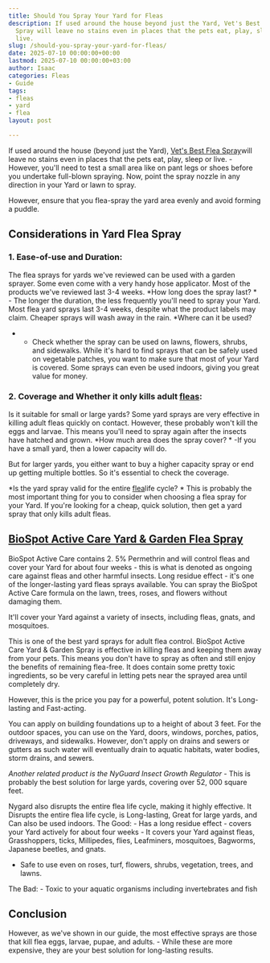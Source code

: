 ```yaml
---
title: Should You Spray Your Yard for Fleas
description: If used around the house beyond just the Yard, Vet's Best Flea 
  Spray will leave no stains even in places that the pets eat, play, sleep or 
  live.
slug: /should-you-spray-your-yard-for-fleas/
date: 2025-07-10 00:00:00+00:00
lastmod: 2025-07-10 00:00:00+03:00
author: Isaac
categories: Fleas
- Guide
tags:
- fleas
- yard
- flea
layout: post

---
```

If used around the house (beyond just the Yard), [Vet's Best Flea Spray](https://pestpolicy.com/best-flea-spray-for-yard/)will leave no stains even in places that the pets eat, play, sleep or live. - However, you'll need to test a small area like on pant legs or shoes before you undertake full-blown spraying. Now, point the spray nozzle in any direction in your Yard or lawn to spray.

However, ensure that you flea-spray the yard area evenly and avoid forming a puddle.

##  Considerations in Yard Flea Spray

###  1. Ease-of-use and Duration:

The flea sprays for yards we've reviewed can be used with a garden sprayer. Some even come with a very handy hose applicator. Most of the products we've reviewed last 3-4 weeks. *How long does the spray last? * - The longer the duration, the less frequently you'll need to spray your Yard. Most flea yard sprays last 3-4 weeks, despite what the product labels may claim. Cheaper sprays will wash away in the rain. *Where can it be used?

* - Check whether the spray can be used on lawns, flowers, shrubs, and sidewalks. While it's hard to find sprays that can be safely used on vegetable patches, you want to make sure that most of your Yard is covered. Some sprays can even be used indoors, giving you great value for money.

###  2. Coverage and Whether it only kills adult [fleas](https://pestpolicy.com/how-to-treat-fleas-in-the-yard/):

Is it suitable for small or large yards? Some yard sprays are very effective in killing adult fleas quickly on contact. However, these probably won't kill the eggs and larvae. This means you'll need to spray again after the insects have hatched and grown. *How much area does the spray cover? * -If you have a small yard, then a lower capacity will do.

But for larger yards, you either want to buy a higher capacity spray or end up getting multiple bottles. So it's essential to check the coverage.

*Is the yard spray valid for the entire [flea](https://pestpolicy.com/at-what-temperature-do-fleas-die/)life cycle? * This is probably the most important thing for you to consider when choosing a flea spray for your Yard. If you're looking for a cheap, quick solution, then get a yard spray that only kills adult fleas.

##  [BioSpot Active Care Yard & Garden Flea Spray](https://www.amazon.com/dp/B001R9F4KO/?tag=p-policy-20)

BioSpot Active Care contains 2. 5% Permethrin and will control fleas and cover your Yard for about four weeks - this is what is denoted as ongoing care against fleas and other harmful insects. Long residue effect - it's one of the longer-lasting yard fleas sprays available. You can spray the BioSpot Active Care formula on the lawn, trees, roses, and flowers without damaging them.

It'll cover your Yard against a variety of insects, including fleas, gnats, and mosquitoes.

This is one of the best yard sprays for adult flea control. BioSpot Active Care Yard & Garden Spray is effective in killing fleas and keeping them away from your pets. This means you don't have to spray as often and still enjoy the benefits of remaining flea-free. It does contain some pretty toxic ingredients, so be very careful in letting pets near the sprayed area until completely dry.

However, this is the price you pay for a powerful, potent solution. It's Long-lasting and Fast-acting.

You can apply on building foundations up to a height of about 3 feet. For the outdoor spaces, you can use on the Yard, doors, windows, porches, patios, driveways, and sidewalks. However, don't apply on drains and sewers or gutters as such water will eventually drain to aquatic habitats, water bodies, storm drains, and sewers.

*Another related product is the NyGuard Insect Growth Regulator* - This is probably the best solution for large yards, covering over 52, 000 square feet.

Nygard also disrupts the entire flea life cycle, making it highly effective. It Disrupts the entire flea life cycle, is Long-lasting, Great for large yards, and Can also be used indoors. The Good: - Has a long residue effect - covers your Yard actively for about four weeks - It covers your Yard against fleas, Grasshoppers, ticks, Millipedes, flies, Leafminers, mosquitoes, Bagworms, Japanese beetles, and gnats.

- Safe to use even on roses, turf, flowers, shrubs, vegetation, trees, and lawns.

The Bad: - Toxic to your aquatic organisms including invertebrates and fish

##  Conclusion

However, as we've shown in our guide, the most effective sprays are those that kill flea eggs, larvae, pupae, and adults. - While these are more expensive, they are your best solution for long-lasting results.